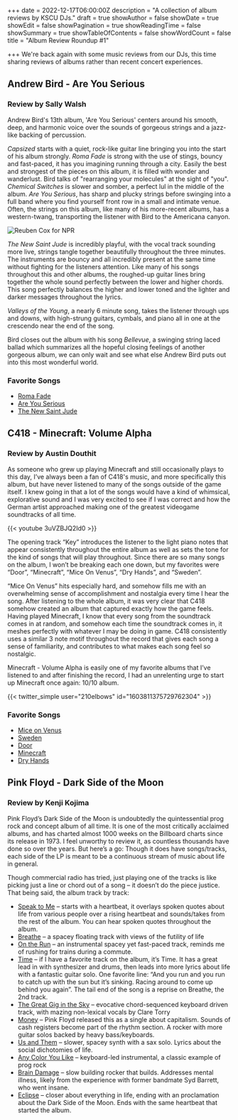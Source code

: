 +++
date = 2022-12-17T06:00:00Z
description = "A collection of album reviews by KSCU DJs."
draft = true
showAuthor = false
showDate = true
showEdit = false
showPagination = true
showReadingTime = false
showSummary = true
showTableOfContents = false
showWordCount = false
title = "Album Review Roundup #1"

+++
We're back again with some music reviews from our DJs, this time sharing reviews of albums rather than recent concert experiences.

## Andrew Bird - Are You Serious

### Review by Sally Walsh

Andrew Bird's 13th album, 'Are You Serious' centers around his smooth, deep, and harmonic voice over the sounds of gorgeous strings and a jazz-like backing of percussion.

_Capsized_ starts with a quiet, rock-like guitar line bringing you into the start of his album strongly. _Roma Fade_ is strong with the use of stings, bouncy and fast-paced, it has you imagining running through a city. Easily the best and strongest of the pieces on this album, it is filled with wonder and wanderlust. Bird talks of "rearranging your molecules" at the sight of "you". _Chemical Switches_ is slower and somber, a perfect lul in the middle of the album. _Are You Serious_, has sharp and plucky strings before swinging into a full band where you find yourself front row in a small and intimate venue. Often, the strings on this album, like many of his more-recent albums, has a western-twang, transporting the listener with Bird to the Americana canyon.

![](https://media.npr.org/assets/img/2016/04/14/andrewbird-reubencox-pr1_wide-40629bc02ce7be060a77070ed987938df26c8624.jpg "Reuben Cox for NPR")

_The New Saint Jude_ is incredibly playful, with the vocal track sounding more live, strings tangle together beautifully throughout the three minutes. The instruments are bouncy and all incredibly present at the same time without fighting for the listeners attention. Like many of his songs throughout this and other albums, the roughed-up guitar lines bring together the whole sound perfectly between the lower and higher chords. This song perfectly balances the higher and lower toned and the lighter and darker messages throughout the lyrics.

_Valleys of the Young_, a nearly 6 minute song, takes the listener through ups and downs, with high-strung guitars, cymbals, and piano all in one at the crescendo near the end of the song.

Bird closes out the album with his song _Bellevue_, a swinging string laced ballad which summarizes all the hopeful closing feelings of another gorgeous album, we can only wait and see what else Andrew Bird puts out into this most wonderful world.

### Favorite Songs

* [Roma Fade](https://open.spotify.com/track/5fMZ4cDsfhxR7gnFdtrWCy?si=ca8e0d5d872d4d8e)
* [Are You Serious](https://open.spotify.com/track/2OYmCSVGmN5vXuG5dX5LKY?si=b7e07451f5b5429b)
* [The New Saint Jude](https://open.spotify.com/track/4jJ3OcLol9X4pQ9xMOYq3O?si=45f2f0e15c914599)

## C418 - Minecraft: Volume Alpha

### Review by Austin Douthit

As someone who grew up playing Minecraft and still occasionally plays to this day, I’ve always been a fan of C418's music, and more specifically this album, but have never listened to many of the songs outside of the game itself. I knew going in that a lot of the songs would have a kind of whimsical, explorative sound and I was very excited to see if I was correct and how the German artist approached making one of the greatest videogame soundtracks of all time. 

{{< youtube 3uVZBJQ2Id0 >}}
<!-- Format the snippet as above with videoID being the last part of the video link -->
<!-- you must include "youtube" before the videoID -->

The opening track “Key” introduces the listener to the light piano notes that appear consistently throughout the entire album as well as sets the tone for the kind of songs that will play throughout. Since there are so many songs on the album, I won’t be breaking each one down, but my favorites were “Door”, “Minecraft”, “Mice On Venus”, “Dry Hands”, and “Sweden”. 

“Mice On Venus” hits especially hard, and somehow fills me with an overwhelming sense of accomplishment and nostalgia every time I hear the song. After listening to the whole album, it was very clear that C418 somehow created an album that captured exactly how the game feels. Having played Minecraft, I know that every song from the soundtrack comes in at random, and somehow each time the soundtrack comes in, it meshes perfectly with whatever I may be doing in game. C418 consistently uses a similar 3 note motif throughout the record that gives each song a sense of familiarity, and contributes to what makes each song feel so nostalgic. 

Minecraft - Volume Alpha is easily one of my favorite albums that I’ve listened to and after finishing the record, I had an unrelenting urge to start up Minecraft once again: 10/10 album.

{{< twitter_simple user="210elbows" id="1603811375729762304" >}}

### Favorite Songs

* [Mice on Venus](https://open.spotify.com/track/5fqjfiMOFapIb8uFcxBStH?si=31acea415fd54183)
* [Sweden](https://open.spotify.com/track/4NsPgRYUdHu2Q5JRNgXYU5?si=b5be50c215814681)
* [Door](https://open.spotify.com/track/6PR3ZUCnxtQTEu30qgZLwT?si=3be9664c1e074d19)
* [Minecraft](https://open.spotify.com/track/6xwhCiWXREsAIQVZqHswVw?si=65a256f74e854883)
* [Dry Hands](https://open.spotify.com/track/1gNcPHAiVIQZmqJFJdt3ti?si=e7f604a6f19d4f6a)

## Pink Floyd - Dark Side of the Moon

### Review by Kenji Kojima

Pink Floyd’s Dark Side of the Moon is undoubtedly the quintessential prog rock and concept album of all time. It is one of the most critically acclaimed albums, and has charted almost 1000 weeks on the Billboard charts since its release in 1973. I feel unworthy to review it, as countless thousands have done so over the years. But here’s a go: Though it does have songs/tracks, each side of the LP is meant to be a continuous stream of music about life in general. 

Though commercial radio has tried, just playing one of the tracks is like picking just a line or chord out of a song – it doesn’t do the piece justice. That being said, the album track by track: 

* [Speak to Me](https://open.spotify.com/track/574y1r7o2tRA009FW0LE7v?si=f35718cb67b74bce) – starts with a heartbeat, it overlays spoken quotes about life from various people over a rising heartbeat and sounds/takes from the rest of the album. You can hear spoken quotes throughout the album. 
* [Breathe](https://open.spotify.com/track/2ctvdKmETyOzPb2GiJJT53?si=13ed553a403a4c6a) – a spacey floating track with views of the futility of life 
* [On the Run](https://open.spotify.com/track/73OIUNKRi2y24Cu9cOLrzM?si=632a4e4b40524356) – an instrumental spacey yet fast-paced track, reminds me of rushing for trains during a commute. 
* [Time](https://open.spotify.com/track/3TO7bbrUKrOSPGRTB5MeCz?si=1cb2b795366845fe) – if I have a favorite track on the album, it’s Time. It has a great lead in with synthesizer and drums, then leads into more lyrics about life with a fantastic guitar solo. One favorite line: “And you run and you run to catch up with the sun but it’s sinking. Racing around to come up behind you again”. The tail end of the song is a reprise on Breathe, the 2nd track. 
* [The Great Gig in the Sky](https://open.spotify.com/track/2TjdnqlpwOjhijHCwHCP2d?si=021624d362664d0f) – evocative chord-sequenced keyboard driven track, with mazing non-lexical vocals by Clare Torry 
* [Money](https://open.spotify.com/track/0vFOzaXqZHahrZp6enQwQb?si=6123e18eb18d4053) – Pink Floyd released this as a single about capitalism. Sounds of cash registers become part of the rhythm section. A rocker with more guitar solos backed by heavy bass/keyboards. 
* [Us and Them](https://open.spotify.com/track/1TKTiKp3zbNgrBH2IwSwIx?si=d1ecd177f7eb4426) – slower, spacey synth with a sax solo. Lyrics about the social dichotomies of life. 
* [Any Color You Like](https://open.spotify.com/track/6FBPOJLxUZEair6x4kLDhf?si=313f1d6b9b3e4f9a) – keyboard-led instrumental, a classic example of prog rock 
* [Brain Damage](https://open.spotify.com/track/05uGBKRCuePsf43Hfm0JwX?si=cab90e64c5844651) – slow building rocker that builds. Addresses mental illness, likely from the experience with former bandmate Syd Barrett, who went insane. 
* [Eclipse](https://open.spotify.com/track/1tDWVeCR9oWGX8d5J9rswk?si=c4fb824724174177) – closer about everything in life, ending with an proclamation about the Dark Side of the Moon. Ends with the same heartbeat that started the album. 
